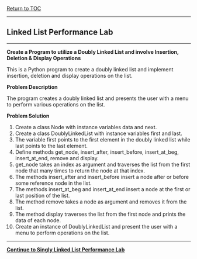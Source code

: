 <a href="https://github.com/CyberTrainingUSAF/06-Intro-to-Algorithms/blob/master/00-Table-of-Contents.md"> Return to TOC </a>

---

## Linked List Performance Lab

---

**Create a Program to utilize a Doubly Linked List and involve Insertion, Deletion & Display Operations**

This is a Python program to create a doubly linked list and implement insertion, deletion and display operations on the list.

**Problem Description**

The program creates a doubly linked list and presents the user with a menu to perform various operations on the list.

**Problem Solution**

1. Create a class Node with instance variables data and next.
2. Create a class DoublyLinkedList with instance variables first and last.
3. The variable first points to the first element in the doubly linked list while last points to the last element.
4. Define methods get_node, insert_after, insert_before, insert_at_beg, insert_at_end, remove and display.
5. get_node takes an index as argument and traverses the list from the first node that many times to return the node at that index.
6. The methods insert_after and insert_before insert a node after or before some reference node in the list.
7. The methods insert_at_beg and insert_at_end insert a node at the first or last position of the list.
8. The method remove takes a node as argument and removes it from the list.
9. The method display traverses the list from the first node and prints the data of each node.
10. Create an instance of DoublyLinkedList and present the user with a menu to perform operations on the list.

---

<a href="https://github.com/CyberTrainingUSAF/06-Intro-to-Algorithms/blob/master/13_Singly_Linked_List_Lab.md"> **Continue to Singly Linked List Performance Lab** </a>
